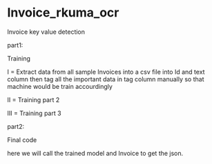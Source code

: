 # Invoice_rkuma_ocr
Invoice key value detection

part1:

Training

I = Extract data from all sample Invoices into a csv file into Id and text column 
then tag all the important data in tag column manually so that machine would be train accourdingly

II = Training part 2

III = Training part 3


part2:

Final code

here we will call the trained model and Invoice to get the json.


